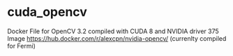 # cuda_opencv
Docker File for OpenCV 3.2 compiled with CUDA 8 and NVIDIA driver 375
Image https://hub.docker.com/r/alexcpn/nvidia-opencv/ (currenlty compiled for Fermi)
